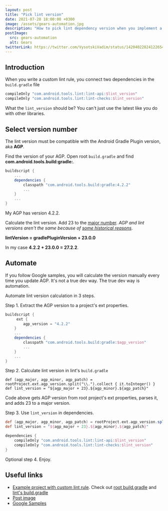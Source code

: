 ```yaml
---
layout: post
title: "Pick lint version"
date: 2021-07-28 18:00:00 +0300
image: /assets/gears-automation.jpg
description: "How to pick lint dependency version when you implement a custom lint rule for Android project."
postImage:
  src: gears-automation
  alt: Gears
twitterLink: https://twitter.com/VysotskiVadim/status/1420402282412265481
---
```


## Introduction

When you write a custom lint rule,
you connect two dependencies in the `build.gradle` file
```groovy
compileOnly "com.android.tools.lint:lint-api:$lint_version"
compileOnly "com.android.tools.lint:lint-checks:$lint_version"
```

What the `lint_version` should be?
You can't just use the latest like you do with other libraries. 


## Select version number

The lint version must be compatible with the Android Gradle Plugin version, aka **AGP**.

Find the version of your AGP.
Open root `build.gradle` and find **com.android.tools.build:gradle:**.
```groovy
buildscript {
    ...
    dependencies {
        classpath "com.android.tools.build:gradle:4.2.2"
        ...
    }
    ...
}
```
My AGP has version 4.2.2.

Calculate the lint version.
Add 23 to the [major number](https://semver.org/).
*AGP and lint versions aren't the same because of
[some historical reasons](https://googlesamples.github.io/android-custom-lint-rules/api-guide.html#example:samplelintcheckgithubproject/lintversion?)*.

**lintVersion = gradlePluginVersion + 23.0.0**

In my case **4.2.2 + 23.0.0 = 27.2.2**.

## Automate

If you follow Google samples, you will calculate the version manually every time you update AGP.
It's not a true dev way.
The true dev way is automation.

Automate lint version calculation in 3 steps.

Step 1. Extract the AGP version to a project's ext properties.

```groovy
buildscript {
     ext {
        agp_version = "4.2.2"
    }
    ...
    dependencies {
        classpath "com.android.tools.build:gradle:$agp_version"
        ...
    }
    ...
}
```

Step 2. Calculate lint version in lint's `build.gradle`
```goovy
def (agp_major, agp_minor, agp_patch) = rootProject.ext.agp_version.split("\\.").collect { it.toInteger() }
def lint_version = "${agp_major + 23}.${agp_minor}.${agp_patch}"
```
Code above gets AGP version from root project's ext properties, parses it, and adds 23 to a major version.

Step 3. Use `lint_version` in dependencies.

```groovy
def (agp_major, agp_minor, agp_patch) = rootProject.ext.agp_version.split("\\.").collect { it.toInteger() }
def lint_version = "${agp_major + 23}.${agp_minor}.${agp_patch}"

dependencies {
    compileOnly "com.android.tools.lint:lint-api:$lint_version"
    compileOnly "com.android.tools.lint:lint-checks:$lint_version"
}
```

Optional step 4. Enjoy.

## Useful links

* [Example project with custom lint rule](https://github.com/VysotskiVadim/jetpack-navigation-example).
Check out [root build.gradle](https://github.com/VysotskiVadim/jetpack-navigation-example/blob/master/build.gradle)
and [lint's build.gradle](https://github.com/VysotskiVadim/jetpack-navigation-example/blob/master/lintrules/build.gradle)
* [Post image](https://flic.kr/p/beLdMH)
* [Google Samples](https://googlesamples.github.io/android-custom-lint-rules/api-guide.html)